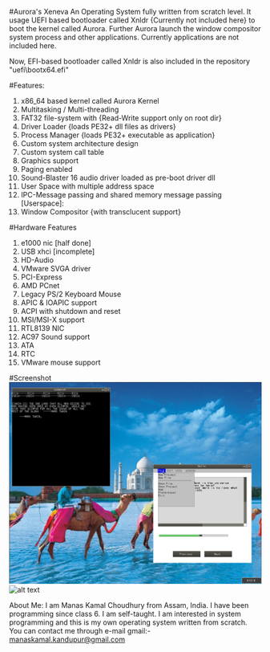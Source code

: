 #Aurora's Xeneva
An Operating System fully written from scratch level. It usage UEFI based bootloader called Xnldr {Currently not included here} to boot
the kernel called Aurora. Further Aurora launch the window compositor system process and other applications. Currently applications
are not included here.

Now, EFI-based bootloader called Xnldr is also included in the repository "uefi\bootx64.efi"

#Features:
1. x86_64 based kernel called Aurora Kernel
2. Multitasking / Multi-threading
3. FAT32 file-system with {Read-Write support only on root dir}
4. Driver Loader {loads PE32+ dll files as drivers}
5. Process Manager {loads PE32+ executable as application}
6. Custom system architecture design
7. Custom system call table
8. Graphics support
9. Paging enabled
10. Sound-Blaster 16 audio driver loaded as pre-boot driver dll
11. User Space with multiple address space
12. IPC-Message passing and shared memory message passing
[Userspace]:
13. Window Compositor {with transclucent support}

#Hardware Features
1. e1000 nic [half done]
2. USB xhci [incomplete]
3. HD-Audio 
4. VMware SVGA driver
5. PCI-Express
6. AMD PCnet
7. Legacy PS/2 Keyboard Mouse
6. APIC & IOAPIC support
7. ACPI with shutdown and reset
8. MSI/MSI-X support
9. RTL8139 NIC 
10. AC97 Sound support
11. ATA
12. RTC 
13. VMware mouse support


#Screenshot
![alt text](https://github.com/manaskamal/aurora-xeneva/blob/master/images/xenevaFocus.jpg?raw=true)
![alt text](https://github.com/manaskamal/aurora-xeneva/blob/master/images/RetroXe.jpg.jpg?raw=true)

About Me:
I am Manas Kamal Choudhury from Assam, India. I have been programming since class 6. I am self-taught.
I am interested in system programming and this is my own operating system written from scratch. You can 
contact me through e-mail
gmail:- manaskamal.kandupur@gmail.com